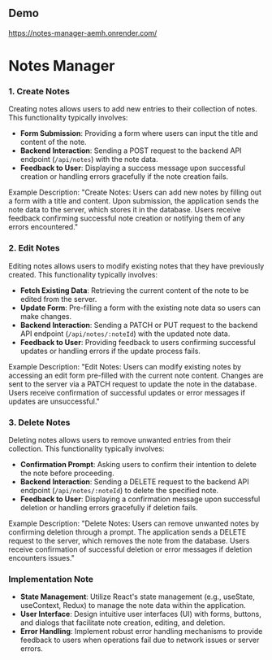 
## Demo

https://notes-manager-aemh.onrender.com/


# Notes Manager

### 1. Create Notes

Creating notes allows users to add new entries to their collection of notes. This functionality typically involves:

- **Form Submission**: Providing a form where users can input the title and content of the note.
- **Backend Interaction**: Sending a POST request to the backend API endpoint (`/api/notes`) with the note data.
- **Feedback to User**: Displaying a success message upon successful creation or handling errors gracefully if the note creation fails.

Example Description:
"Create Notes: Users can add new notes by filling out a form with a title and content. Upon submission, the application sends the note data to the server, which stores it in the database. Users receive feedback confirming successful note creation or notifying them of any errors encountered."

### 2. Edit Notes

Editing notes allows users to modify existing notes that they have previously created. This functionality typically involves:

- **Fetch Existing Data**: Retrieving the current content of the note to be edited from the server.
- **Update Form**: Pre-filling a form with the existing note data so users can make changes.
- **Backend Interaction**: Sending a PATCH or PUT request to the backend API endpoint (`/api/notes/:noteId`) with the updated note data.
- **Feedback to User**: Providing feedback to users confirming successful updates or handling errors if the update process fails.

Example Description:
"Edit Notes: Users can modify existing notes by accessing an edit form pre-filled with the current note content. Changes are sent to the server via a PATCH request to update the note in the database. Users receive confirmation of successful updates or error messages if updates are unsuccessful."

### 3. Delete Notes

Deleting notes allows users to remove unwanted entries from their collection. This functionality typically involves:

- **Confirmation Prompt**: Asking users to confirm their intention to delete the note before proceeding.
- **Backend Interaction**: Sending a DELETE request to the backend API endpoint (`/api/notes/:noteId`) to delete the specified note.
- **Feedback to User**: Displaying a confirmation message upon successful deletion or handling errors gracefully if deletion fails.

Example Description:
"Delete Notes: Users can remove unwanted notes by confirming deletion through a prompt. The application sends a DELETE request to the server, which removes the note from the database. Users receive confirmation of successful deletion or error messages if deletion encounters issues."

### Implementation Note

- **State Management**: Utilize React's state management (e.g., useState, useContext, Redux) to manage the note data within the application.
- **User Interface**: Design intuitive user interfaces (UI) with forms, buttons, and dialogs that facilitate note creation, editing, and deletion.
- **Error Handling**: Implement robust error handling mechanisms to provide feedback to users when operations fail due to network issues or server errors.

